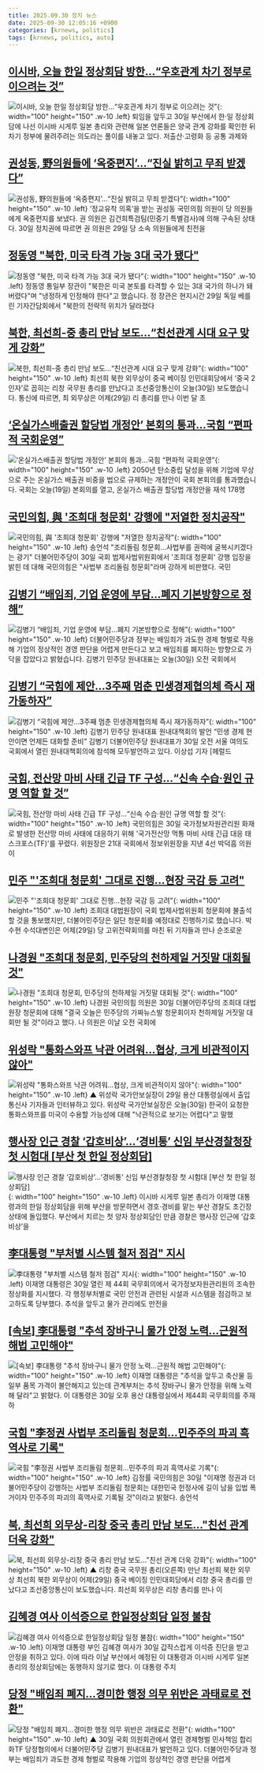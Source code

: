 ```yaml
---
title: 2025.09.30 정치 뉴스
date: 2025-09-30 12:05:16 +0900
categories: [krnews, politics]
tags: [krnews, politics, auto]
---
```

## [이시바, 오늘 한일 정상회담 방한…“우호관계 차기 정부로 이으려는 것”](https://n.news.naver.com/mnews/article/028/0002768959)

![이시바, 오늘 한일 정상회담 방한…“우호관계 차기 정부로 이으려는 것”](https://mimgnews.pstatic.net/image/origin/028/2025/09/30/2768959.jpg?type=nf220_150){: width="100" height="150" .w-10 .left}
퇴임을 앞두고 30일 부산에서 한·일 정상회담에 나선 이시바 시게루 일본 총리와 관련해 일본 언론들은 양국 관계 강화를 확인한 뒤 차기 정부에 물려주려는 의도라는 풀이를 내놓고 있다. 저출산·고령화 등 공통 과제와

## [권성동, 野의원들에 ‘옥중편지’…“진실 밝히고 무죄 받겠다”](https://n.news.naver.com/mnews/article/029/0002985113)

![권성동, 野의원들에 ‘옥중편지’…“진실 밝히고 무죄 받겠다”](https://mimgnews.pstatic.net/image/origin/029/2025/09/30/2985113.jpg?type=nf220_150){: width="100" height="150" .w-10 .left}
‘정교유착 의혹’을 받는 권성동 국민의힘 의원이 당 의원들에게 옥중편지를 보냈다. 권 의원은 김건희특검팀(민중기 특별검사)에 의해 구속된 상태다. 30일 정치권에 따르면 권 의원은 29일 당 소속 의원들에게 친전을

## [정동영 "북한, 미국 타격 가능 3대 국가 됐다"](https://n.news.naver.com/mnews/article/422/0000786702)

![정동영 "북한, 미국 타격 가능 3대 국가 됐다"](https://mimgnews.pstatic.net/image/origin/422/2025/09/30/786702.jpg?type=nf220_150){: width="100" height="150" .w-10 .left}
정동영 통일부 장관이 "북한은 미국 본토를 타격할 수 있는 3대 국가의 하나가 돼버렸다"며 "냉정하게 인정해야 한다"고 했습니다. 정 장관은 현지시간 29일 독일 베를린 기자간담회에서 "북한의 전략적 위치가 달라졌다

## [북한, 최선희-중 총리 만남 보도…“친선관계 시대 요구 맞게 강화”](https://n.news.naver.com/mnews/article/056/0012039317)

![북한, 최선희-중 총리 만남 보도…“친선관계 시대 요구 맞게 강화”](https://mimgnews.pstatic.net/image/origin/056/2025/09/30/12039317.jpg?type=nf220_150){: width="100" height="150" .w-10 .left}
최선희 북한 외무상이 중국 베이징 인민대회당에서 ‘중국 2인자’로 꼽히는 리창 국무원 총리를 만났다고 조선중앙통신이 오늘(30일) 보도했습니다. 통신에 따르면, 최 외무상은 어제(29일) 리 총리를 만나 이번 달 초

## [‘온실가스배출권 할당법 개정안’ 본회의 통과…국힘 “편파적 국회운영”](https://n.news.naver.com/mnews/article/056/0012039180)

![‘온실가스배출권 할당법 개정안’ 본회의 통과…국힘 “편파적 국회운영”](https://mimgnews.pstatic.net/image/origin/056/2025/09/29/12039180.jpg?type=nf220_150){: width="100" height="150" .w-10 .left}
2050년 탄소중립 달성을 위해 기업에 무상으로 주는 온실가스 배출권 비중을 법으로 규제하는 개정안이 국회 본회의를 통과했습니다. 국회는 오늘(19일) 본회의를 열고, 온실가스 배출권 할당법 개정안을 재석 178명

## [국민의힘, 與 '조희대 청문회' 강행에 "저열한 정치공작"](https://n.news.naver.com/mnews/article/002/0002408469)

![국민의힘, 與 '조희대 청문회' 강행에 "저열한 정치공작"](https://mimgnews.pstatic.net/image/origin/002/2025/09/30/2408469.jpg?type=nf220_150){: width="100" height="150" .w-10 .left}
송언석 "조리돌림 청문회…사법부를 권력에 굴복시키겠다는 광기" 더불어민주당이 30일 국회 법제사법위원회에서 '조희대 청문회' 강행 입장을 밝힌 데 대해 국민의힘은 "사법부 조리돌림 청문회"라며 강하게 비판했다. 국민

## [김병기 “배임죄, 기업 운영에 부담…폐지 기본방향으로 정해”](https://n.news.naver.com/mnews/article/449/0000322221)

![김병기 “배임죄, 기업 운영에 부담…폐지 기본방향으로 정해”](https://mimgnews.pstatic.net/image/origin/449/2025/09/30/322221.jpg?type=nf220_150){: width="100" height="150" .w-10 .left}
더불어민주당과 정부는 배임죄가 과도한 경제 형벌로 작용해 기업의 정상적인 경영 판단을 어렵게 만든다고 보고 배임죄를 폐지하는 방향으로 가닥을 잡았다고 밝혔습니다. 김병기 민주당 원내대표는 오늘(30일) 오전 국회에서

## [김병기 “국힘에 제안…3주째 멈춘 민생경제협의체 즉시 재가동하자”](https://n.news.naver.com/mnews/article/016/0002536953)

![김병기 “국힘에 제안…3주째 멈춘 민생경제협의체 즉시 재가동하자”](https://mimgnews.pstatic.net/image/origin/016/2025/09/30/2536953.jpg?type=nf220_150){: width="100" height="150" .w-10 .left}
김병기 민주당 원내대표 원내대책회의 발언 “민생 경제 현안이면 언제든 대화할 준비” 김병기 더불어민주당 원내대표가 30일 오전 서울 여의도 국회에서 열린 원내대책회의에 참석해 모두발언하고 있다. 이상섭 기자 [헤럴드

## [국힘, 전산망 마비 사태 긴급 TF 구성…“신속 수습·원인 규명 역할 할 것”](https://n.news.naver.com/mnews/article/030/0003356005)

![국힘, 전산망 마비 사태 긴급 TF 구성…“신속 수습·원인 규명 역할 할 것”](https://mimgnews.pstatic.net/image/origin/030/2025/09/30/3356005.jpg?type=nf220_150){: width="100" height="150" .w-10 .left}
국민의힘은 30일 국가정보자원관리원 화재로 발생한 전산망 마비 사태에 대응하기 위해 '국가전산망 먹통 마비 사태 긴급 대응 태스크포스(TF)'를 꾸렸다. 위원장은 21대 국회에서 정보위원장을 지낸 4선 박덕흠 의원이

## [민주 "'조희대 청문회' 그대로 진행...현장 국감 등 고려"](https://n.news.naver.com/mnews/article/052/0002253719)

![민주 "'조희대 청문회' 그대로 진행...현장 국감 등 고려"](https://mimgnews.pstatic.net/image/origin/052/2025/09/30/2253719.jpg?type=nf220_150){: width="100" height="150" .w-10 .left}
조희대 대법원장이 국회 법제사법위원회 청문회에 불출석할 것을 통보했지만, 더불어민주당은 일단 청문회를 예정대로 진행하기로 했습니다. 박수현 수석대변인은 어제(29일) 당 고위전략회의를 마친 뒤 기자들과 만나 순조로운

## [나경원 "조희대 청문회, 민주당의 천하제일 거짓말 대회될 것"](https://n.news.naver.com/mnews/article/003/0013514217)

![나경원 "조희대 청문회, 민주당의 천하제일 거짓말 대회될 것"](https://mimgnews.pstatic.net/image/origin/003/2025/09/30/13514217.jpg?type=nf220_150){: width="100" height="150" .w-10 .left}
나경원 국민의힘 의원은 30일 더불어민주당의 조희대 대법원장 청문회에 대해 "결국 오늘은 민주당의 가짜뉴스발 청문회이자 천하제일 거짓말 대회만 될 것"이라고 했다. 나 의원은 이날 오전 국회에

## [위성락 "통화스와프 낙관 어려워…협상, 크게 비관적이지 않아"](https://n.news.naver.com/mnews/article/055/0001296679)

![위성락 "통화스와프 낙관 어려워…협상, 크게 비관적이지 않아"](https://mimgnews.pstatic.net/image/origin/055/2025/09/30/1296679.jpg?type=nf220_150){: width="100" height="150" .w-10 .left}
▲ 위성락 국가안보실장이 29일 용산 대통령실에서 출입 통신사 기자들과 인터뷰하고 있다. 위성락 국가안보실장은 오늘(30일) 한국이 요청한 통화스와프를 미국이 수용할 가능성에 대해 "낙관적으로 보기는 어렵다"고 말했

## [행사장 인근 경찰 ‘갑호비상’…‘경비통’ 신임 부산경찰청장 첫 시험대 [부산 첫 한일 정상회담]](https://n.news.naver.com/mnews/article/082/0001347187)

![행사장 인근 경찰 ‘갑호비상’…‘경비통’ 신임 부산경찰청장 첫 시험대 [부산 첫 한일 정상회담]](https://mimgnews.pstatic.net/image/origin/082/2025/09/29/1347187.jpg?type=nf220_150){: width="100" height="150" .w-10 .left}
이시바 시게루 일본 총리가 이재명 대통령과의 한일 정상회담을 위해 부산을 방문하면서 경호·경비를 맡는 부산 경찰도 초긴장 상태에 돌입했다. 부산에서 치르는 첫 양자 정상회담인 만큼 경찰은 행사장 인근에 ‘갑호비상’을

## [李대통령 "부처별 시스템 철저 점검" 지시](https://n.news.naver.com/mnews/article/018/0006129488)

![李대통령 "부처별 시스템 철저 점검" 지시](https://mimgnews.pstatic.net/image/origin/018/2025/09/30/6129488.jpg?type=nf220_150){: width="100" height="150" .w-10 .left}
이재명 대통령은 30일 열린 제 44회 국무회의에서 국가정보자원관리원의 조속한 정상화를 지시했다. 각 행정부처별로 국민 안전과 관련된 시설과 시스템을 점검하고 보고하도록 당부했다. 추석을 앞두고 물가 관리에도 만전을

## [[속보] 李대통령 "추석 장바구니 물가 안정 노력…근원적 해법 고민해야"](https://n.news.naver.com/mnews/article/015/0005192007)

![[속보] 李대통령 "추석 장바구니 물가 안정 노력…근원적 해법 고민해야"](https://mimgnews.pstatic.net/image/origin/015/2025/09/30/5192007.jpg?type=nf220_150){: width="100" height="150" .w-10 .left}
이재명 대통령은 "추석을 앞두고 축산물 등 일부 품목 가격이 불안해지고 있는데 관계부처는 추석 장바구니 물가 안정을 위해 노력해 달라"고 밝혔다. 이 대통령은 30일 오후 용산 대통령실에서 제44회 국무회의를 주재하

## [국힘 "李정권 사법부 조리돌림 청문회…민주주의 파괴 흑역사로 기록"](https://n.news.naver.com/mnews/article/421/0008517353)

![국힘 "李정권 사법부 조리돌림 청문회…민주주의 파괴 흑역사로 기록"](https://mimgnews.pstatic.net/image/origin/421/2025/09/30/8517353.jpg?type=nf220_150){: width="100" height="150" .w-10 .left}
김정률 국민의힘은 30일 "이재명 정권과 더불어민주당이 강행하는 사법부 조리돌림 청문회는 대한민국 헌정사에 길이 남을 입법 폭거이자 민주주의 파괴의 흑역사로 기록될 것"이라고 밝혔다. 송언석

## [북, 최선희 외무상-리창 중국 총리 만남 보도…"친선 관계 더욱 강화"](https://n.news.naver.com/mnews/article/055/0001296755)

![북, 최선희 외무상-리창 중국 총리 만남 보도…"친선 관계 더욱 강화"](https://mimgnews.pstatic.net/image/origin/055/2025/09/30/1296755.jpg?type=nf220_150){: width="100" height="150" .w-10 .left}
▲ 리창 중국 국무원 총리(오른쪽) 만난 최선희 북한 외무상 최선희 북한 외무상이 어제(29일) 중국 베이징 인민대회당에서 리창 중국 총리를 만났다고 조선중앙통신이 보도했습니다. 최선희 외무상은 리창 총리를 만나 이

## [김혜경 여사 이석증으로 한일정상회담 일정 불참](https://n.news.naver.com/mnews/article/030/0003355885)

![김혜경 여사 이석증으로 한일정상회담 일정 불참](https://mimgnews.pstatic.net/image/origin/030/2025/09/30/3355885.jpg?type=nf220_150){: width="100" height="150" .w-10 .left}
이재명 대통령 부인 김혜경 여사가 30일 갑작스럽게 이석증 진단을 받고 안정을 취하고 있다. 이에 따라 이날 부산에서 예정된 이 대통령과 이시바 시게루 일본 총리의 정상회담에는 동행하지 않기로 했다. 이 대통령 주치

## [당정 "배임죄 폐지…경미한 행정 의무 위반은 과태료로 전환"](https://n.news.naver.com/mnews/article/055/0001296722)

![당정 "배임죄 폐지…경미한 행정 의무 위반은 과태료로 전환"](https://mimgnews.pstatic.net/image/origin/055/2025/09/30/1296722.jpg?type=nf220_150){: width="100" height="150" .w-10 .left}
▲ 30일 국회 의원회관에서 열린 경제형벌 민사책임 합리화TF 당정협의에서 더불어민주당 김병기 원내대표가 발언하고 있다. 더불어민주당과 정부는 배임죄가 과도한 경제 형벌로 작용해 기업의 정상적인 경영 판단을 어렵게

